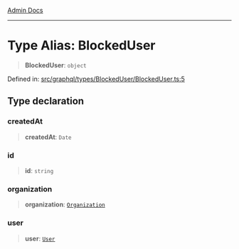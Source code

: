 [Admin Docs](/)

***

# Type Alias: BlockedUser

> **BlockedUser**: `object`

Defined in: [src/graphql/types/BlockedUser/BlockedUser.ts:5](https://github.com/PalisadoesFoundation/talawa-api/blob/04adcbca27f07ca5c0bffce211b6e6b77a1828ce/src/graphql/types/BlockedUser/BlockedUser.ts#L5)

## Type declaration

### createdAt

> **createdAt**: `Date`

### id

> **id**: `string`

### organization

> **organization**: [`Organization`](../../../Organization/Organization/type-aliases/Organization.md)

### user

> **user**: [`User`](../../../User/User/type-aliases/User.md)
